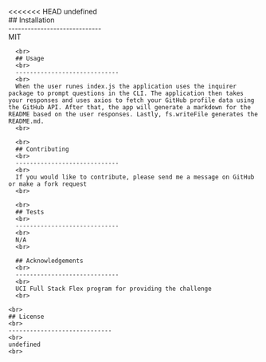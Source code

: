 <<<<<<< HEAD
undefined
      <br>
      ## Installation
      <br>
      -----------------------------
      <br>
      MIT
      <br>
      
      <br>
      ## Usage
      <br>
      -----------------------------
      <br>
      When the user runes index.js the application uses the inquirer package to prompt questions in the CLI. The application then takes your responses and uses axios to fetch your GitHub profile data using the GitHub API. After that, the app will generate a markdown for the README based on the user responses. Lastly, fs.writeFile generates the README.md.
      <br>
      
      <br>
      ## Contributing
      <br>
      -----------------------------
      <br>
      If you would like to contribute, please send me a message on GitHub or make a fork request
      <br>
      
      <br>
      ## Tests
      <br>
      -----------------------------
      <br>
      N/A
      <br>
      
      ## Acknowledgements
      <br>
      -----------------------------
      <br>
      UCI Full Stack Flex program for providing the challenge
      <br>
      
    <br>
    ## License
    <br>
    -----------------------------
    <br>
    undefined
    <br>
